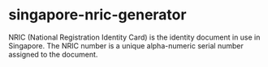 # singapore-nric-generator
NRIC (National Registration Identity Card) is the identity document in use in Singapore. The NRIC number is a unique alpha-numeric serial number assigned to the document.
